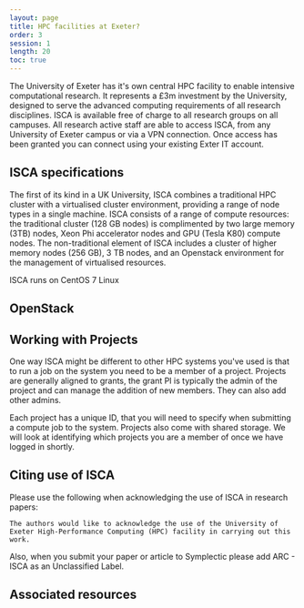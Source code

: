 ```yaml
---
layout: page
title: HPC facilities at Exeter?
order: 3
session: 1
length: 20
toc: true
---
```


The University of Exeter has it's own central HPC facility to enable intensive computational research. It represents a £3m investment by the University, designed to serve the advanced computing requirements of all research disciplines.  ISCA is available free of charge to all research groups on all campuses. All research active staff are able to access ISCA, from any University of Exeter campus or via a VPN connection. Once access has been granted you can connect using your existing Exter IT account.

## ISCA specifications

The first of its kind in a UK University, ISCA combines a traditional HPC cluster with a virtualised cluster environment, providing a range of node types in a single machine. ISCA consists of a range of compute resources: the traditional cluster (128 GB nodes) is complimented by two large memory (3TB) nodes, Xeon Phi accelerator nodes and GPU (Tesla K80) compute nodes. The non-traditional element of ISCA includes a cluster of higher memory nodes (256 GB), 3 TB nodes, and an Openstack environment for the management of virtualised resources.

ISCA runs on CentOS 7 Linux



## OpenStack

## Working with Projects

One way ISCA might be different to other HPC systems you've used is that to run a job on the system you need to be a member of a project. Projects are generally aligned to grants, the grant PI is typically the admin of the project and can manage the addition of new members. They can also add other admins. 

Each project has a unique ID, that you will need to specify when submitting a compute job to the system. Projects also come with shared storage. We will look at identifying which projects you are a member of once we have logged in shortly.

## Citing use of ISCA

Please use the following when acknowledging the use of ISCA in research papers:

```
The authors would like to acknowledge the use of the University of Exeter High-Performance Computing (HPC) facility in carrying out this work.
```
Also, when you submit your paper or article to Symplectic please add ARC - ISCA as an Unclassified Label.

## Associated resources
